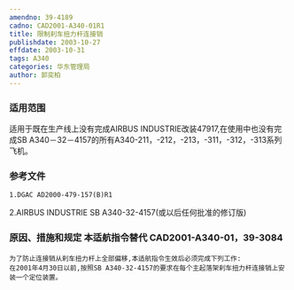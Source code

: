```yaml
---
amendno: 39-4189  
cadno: CAD2001-A340-01R1  
title: 限制刹车扭力杆连接销  
publishdate: 2003-10-27  
effdate: 2003-10-31  
tags: A340  
categories: 华东管理局  
author: 郭奕柏  
---
```

  
### 适用范围  
适用于既在生产线上没有完成AIRBUS INDUSTRIE改装47917,在使用中也没有完成SB A340－32－4157的所有A340-211，-212，-213，-311，-312，-313系列飞机。  
  
<!--more-->  
### 参考文件  
    1.DGAC AD2000-479-157(B)R1  
2.AIRBUS INDUSTRIE SB A340-32-4157(或以后任何批准的修订版)  
  
### 原因、措施和规定 本适航指令替代 CAD2001-A340-01，39-3084  
    为了防止连接销从刹车扭力杆上全部偏移,本适航指令生效后必须完成下列工作:  
    在2001年4月30日以前,按照SB A340-32-4157的要求在每个主起落架刹车扭力杆连接销上安装一个定位装置。  
